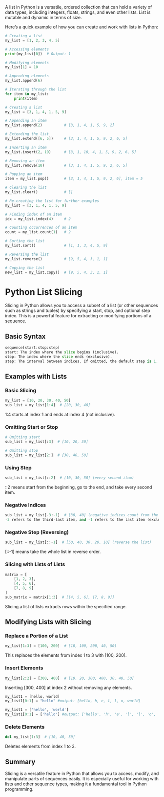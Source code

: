 A list in Python is a versatile, ordered collection that can hold a variety of 
data types, including integers, floats, strings, and even other lists.
List is mutable and dynamic in terms of size.

Here’s a quick example of how you can create and work with lists in Python:
```python
# Creating a list
my_list = [1, 2, 3, 4, 5]

# Accessing elements
print(my_list[0])  # Output: 1

# Modifying elements
my_list[1] = 10

# Appending elements
my_list.append(6)

# Iterating through the list
for item in my_list:
    print(item)

# Creating a list
my_list = [3, 1, 4, 1, 5, 9]

# Appending an item
my_list.append(2)          # [3, 1, 4, 1, 5, 9, 2]

# Extending the list
my_list.extend([6, 5])     # [3, 1, 4, 1, 5, 9, 2, 6, 5]

# Inserting an item
my_list.insert(2, 10)      # [3, 1, 10, 4, 1, 5, 9, 2, 6, 5]

# Removing an item
my_list.remove(10)         # [3, 1, 4, 1, 5, 9, 2, 6, 5]

# Popping an item
item = my_list.pop()       # [3, 1, 4, 1, 5, 9, 2, 6], item = 5

# Clearing the list
my_list.clear()            # []

# Re-creating the list for further examples
my_list = [3, 1, 4, 1, 5, 9]

# Finding index of an item
idx = my_list.index(4)     # 2

# Counting occurrences of an item
count = my_list.count(1)   # 2

# Sorting the list
my_list.sort()             # [1, 1, 3, 4, 5, 9]

# Reversing the list
my_list.reverse()          # [9, 5, 4, 3, 1, 1]

# Copying the list
new_list = my_list.copy()  # [9, 5, 4, 3, 1, 1]

```

# Python List Slicing

Slicing in Python allows you to access a subset of a list (or other sequences such as
strings and tuples) by specifying a start, stop, and optional step index. This is a 
powerful feature for extracting or modifying portions of a sequence.

## Basic Syntax

```python
sequence[start:stop:step]
start: The index where the slice begins (inclusive).
stop: The index where the slice ends (exclusive).
step: The interval between indices. If omitted, the default step is 1.
```
## Examples with Lists

### Basic Slicing

```python
my_list = [10, 20, 30, 40, 50]
sub_list = my_list[1:4]  # [20, 30, 40]
```
1:4 starts at index 1 and ends at index 4 (not inclusive).

### Omitting Start or Stop
```python
# Omitting start
sub_list = my_list[:3]  # [10, 20, 30]

# Omitting stop
sub_list = my_list[2:]  # [30, 40, 50]
```

### Using Step
```python
sub_list = my_list[::2]  # [10, 30, 50] (every second item)
```
::2 means start from the beginning, go to the end, and take every second item.

### Negative Indices
```python
sub_list = my_list[-3:-1]  # [30, 40] (negative indices count from the end)
-3 refers to the third-last item, and -1 refers to the last item (exclusive).
```

### Negative Step (Reversing)
```python
sub_list = my_list[::-1]  # [50, 40, 30, 20, 10] (reverse the list)
```
[::-1] means take the whole list in reverse order.

### Slicing with Lists of Lists
```python
matrix = [
    [1, 2, 3],
    [4, 5, 6],
    [7, 8, 9]
]
sub_matrix = matrix[1:3]  # [[4, 5, 6], [7, 8, 9]]
```
Slicing a list of lists extracts rows within the specified range.

## Modifying Lists with Slicing

### Replace a Portion of a List
```python
my_list[1:3] = [100, 200]  # [10, 100, 200, 40, 50]
```
This replaces the elements from index 1 to 3 with [100, 200].

### Insert Elements
```python
my_list[2:2] = [300, 400]  # [10, 20, 300, 400, 30, 40, 50]
```
Inserting [300, 400] at index 2 without removing any elements.

```python
my_list1 = [hello, world]
my_list1[0:1] = "hello" #output: [hello, h, e, l, l, o, world]
```
```python
my_list1 = ['hello', 'world']
my_list1[0:1] = ['hello'] #output: ['hello', 'h', 'e', 'l', 'l', 'o', 'world']
```

### Delete Elements
```python
del my_list[1:3]  # [10, 40, 50]
```
Deletes elements from index 1 to 3.

## Summary
Slicing is a versatile feature in Python that allows you to access, modify, and 
manipulate parts of sequences easily. It is especially useful for working with lists 
and other sequence types, making it a fundamental tool in Python programming.







